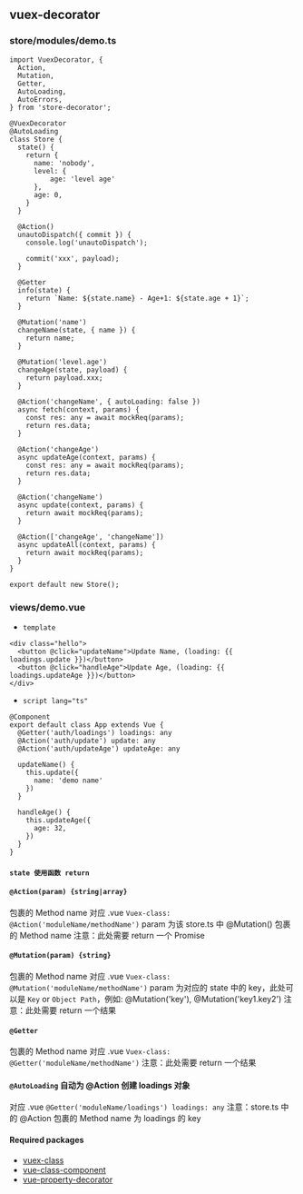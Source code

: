 ## vuex-decorator

### store/modules/demo.ts

```
import VuexDecorator, {
  Action,
  Mutation,
  Getter,
  AutoLoading,
  AutoErrors,
} from 'store-decorator';

@VuexDecorator
@AutoLoading
class Store {
  state() {
    return {
      name: 'nobody',
      level: {
          age: 'level age'
      },
      age: 0,
    }
  }

  @Action()
  unautoDispatch({ commit }) {
    console.log('unautoDispatch');
    
    commit('xxx', payload);
  }

  @Getter
  info(state) {
    return `Name: ${state.name} - Age+1: ${state.age + 1}`;
  }

  @Mutation('name')
  changeName(state, { name }) {
    return name;
  }

  @Mutation('level.age')
  changeAge(state, payload) {
    return payload.xxx;
  }

  @Action('changeName', { autoLoading: false })
  async fetch(context, params) {
    const res: any = await mockReq(params);
    return res.data;
  }

  @Action('changeAge')
  async updateAge(context, params) {
    const res: any = await mockReq(params);
    return res.data;
  }

  @Action('changeName')
  async update(context, params) {
    return await mockReq(params);
  }

  @Action(['changeAge', 'changeName'])
  async updateAll(context, params) {
    return await mockReq(params);
  }
}

export default new Store();
```

### views/demo.vue

* `template`

```
<div class="hello">
  <button @click="updateName">Update Name, (loading: {{ loadings.update }})</button>
  <button @click="handleAge">Update Age, (loading: {{ loadings.updateAge }})</button>
</div>
```

* `script lang="ts"`

```
@Component
export default class App extends Vue {
  @Getter('auth/loadings') loadings: any
  @Action('auth/update') update: any
  @Action('auth/updateAge') updateAge: any

  updateName() {
    this.update({
      name: 'demo name'
    })
  }

  handleAge() {
    this.updateAge({
      age: 32,
    })
  }
}
```

#### `state 使用函数 return`

#### `@Action(param) {string|array}`
包裹的 Method name 对应 .vue `Vuex-class: @Action('moduleName/methodName')`
param 为该 store.ts 中 @Mutation() 包裹的 Method name
注意：此处需要 return 一个 Promise

#### `@Mutation(param) {string}`
包裹的 Method name 对应 .vue `Vuex-class: @Mutation('moduleName/methodName')`
param 为对应的 state 中的 key，此处可以是 `Key` or `Object Path`，例如: @Mutation('key'), @Mutation('key1.key2')
注意：此处需要 return 一个结果

#### `@Getter`
包裹的 Method name 对应 .vue `Vuex-class: @Getter('moduleName/methodName')`
注意：此处需要 return 一个结果

#### `@AutoLoading` 自动为 @Action 创建 loadings 对象
对应 .vue `@Getter('moduleName/loadings') loadings: any`
注意：store.ts 中的 @Action 包裹的 Method name 为 loadings 的 key


#### Required packages

* [vuex-class](https://github.com/ktsn/vuex-class/)
* [vue-class-component](https://github.com/vuejs/vue-class-component/)
* [vue-property-decorator](https://github.com/kaorun343/vue-property-decorator)
